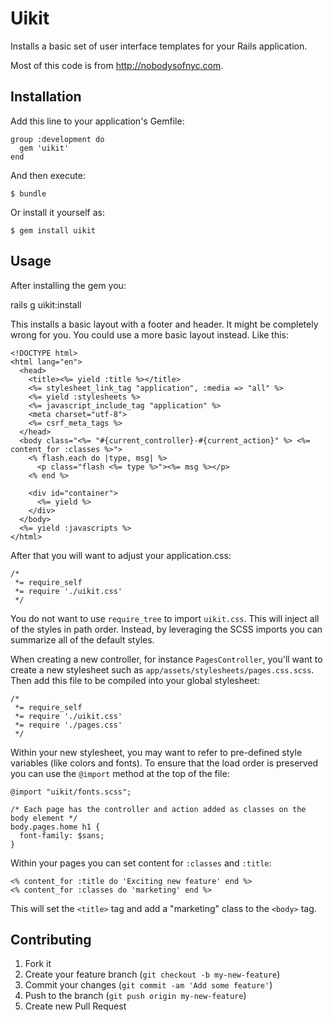 # Uikit

Installs a basic set of user interface templates for your Rails application.

Most of this code is from http://nobodysofnyc.com.

## Installation

Add this line to your application's Gemfile:

    group :development do
      gem 'uikit'
    end

And then execute:

    $ bundle

Or install it yourself as:

    $ gem install uikit

## Usage

After installing the gem you:

   rails g uikit:install

This installs a basic layout with a footer and header. It might be completely
wrong for you. You could use a more basic layout instead. Like this:

    <!DOCTYPE html>
    <html lang="en">
      <head>
        <title><%= yield :title %></title>
        <%= stylesheet_link_tag "application", :media => "all" %>
        <%= yield :stylesheets %>
        <%= javascript_include_tag "application" %>
        <meta charset="utf-8">
        <%= csrf_meta_tags %>
      </head>
      <body class="<%= "#{current_controller}-#{current_action}" %> <%= content_for :classes %>">
        <% flash.each do |type, msg| %>
          <p class="flash <%= type %>"><%= msg %></p>
        <% end %>

        <div id="container">
          <%= yield %>
        </div>
      </body>
      <%= yield :javascripts %>
    </html>

After that you will want to adjust your application.css:

    /*
     *= require_self
     *= require './uikit.css'
     */

You do not want to use `require_tree` to import `uikit.css`. This will inject all
of the styles in path order. Instead, by leveraging the SCSS imports you can
summarize all of the default styles.

When creating a new controller, for instance `PagesController`, you'll want to
create a new stylesheet such as `app/assets/stylesheets/pages.css.scss`. Then add
this file to be compiled into your global stylesheet:

    /*
     *= require_self
     *= require './uikit.css'
     *= require './pages.css'
     */

Within your new stylesheet, you may want to refer to pre-defined style variables
(like colors and fonts). To ensure that the load order is preserved you can
use the `@import` method at the top of the file:

    @import "uikit/fonts.scss";

    /* Each page has the controller and action added as classes on the body element */
    body.pages.home h1 {
      font-family: $sans;
    }

Within your pages you can set content for `:classes` and `:title`:

    <% content_for :title do 'Exciting new feature' end %>
    <% content_for :classes do 'marketing' end %>

This will set the `<title>` tag and add a "marketing" class to the `<body>` tag.

## Contributing

1. Fork it
2. Create your feature branch (`git checkout -b my-new-feature`)
3. Commit your changes (`git commit -am 'Add some feature'`)
4. Push to the branch (`git push origin my-new-feature`)
5. Create new Pull Request

